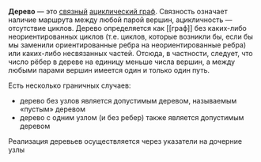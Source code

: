 **Дерево** — это [связный](https://ru.wikipedia.org/wiki/%D0%A1%D0%B2%D1%8F%D0%B7%D0%BD%D1%8B%D0%B9_%D0%B3%D1%80%D0%B0%D1%84 "Связный граф") [ациклический граф](https://ru.wikipedia.org/wiki/%D0%90%D1%86%D0%B8%D0%BA%D0%BB%D0%B8%D1%87%D0%B5%D1%81%D0%BA%D0%B8%D0%B9_%D0%B3%D1%80%D0%B0%D1%84 "Ациклический граф"). Связность означает наличие маршрута между любой парой вершин, ацикличность — отсутствие циклов. 
Дерево определяется как [[граф]] без каких-либо неориентированных циклов (т.е. циклов, которые возникли бы, если бы мы заменили ориентированные ребра на неориентированные ребра) или каких-либо несвязанных частей. Отсюда, в частности, следует, что число рёбер в дереве на единицу меньше числа вершин, а между любыми парами вершин имеется один и только один путь.

Есть несколько граничных случаев:
- дерево без узлов является допустимым деревом, называемым «пустым» деревом
- дерево с одним узлом (и без ребер) также является допустимым деревом

Реализация деревьев осуществляется через указатели на дочерние узлы